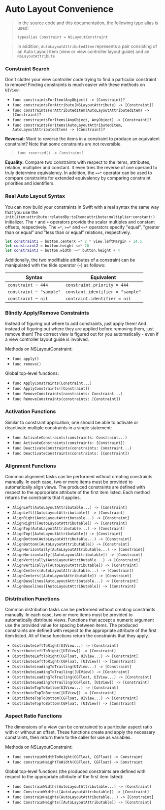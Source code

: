 Auto Layout Convenience
=======================


> In the source code and this documentation, the following type alias is used:
>
> `typealias Constraint = NSLayoutConstraint`

> In addition, `AutoLayoutAttributedItem` represents a pair consisting of an Auto Layout item (view or view controller layout guide) and an `NSLayoutAttribute`


### Constraint Search

Don't clutter your view controller code trying to find a particular constraint to remove!   Finding constraints is much easier with these methods on `UIView`:

 - `func constraintsForItem(AnyObject) -> [Constraint]?`
 - `func constraintsForAttribute(NSLayoutAttribute) -> [Constraint]?`
 - `func constraintsForAttributedItem(AutoLayoutAttributedItem) -> [Constraint]?`
 - `func constraintsForItems(AnyObject, AnyObject) -> [Constraint]?`
 - `func constraintsForItems(AutoLayoutAttributedItem, AutoLayoutAttributedItem) -> [Constraint]?`


**Reversal:**
Want to reverse the items in a constraint to produce an equivalent constraint?  Note that some constraints are not reversible.

> `func reversed() -> Constraint?`


**Equality:**
Compare two constraints with respect to the items, attributes, relation, multiplier and constant.  It even tries the reverse of one operand to truly determine equivalency.  In addition, the `==*` operator can be used to compare constraints for extended equivalency by comparing constraint priorities and identifiers.


### Real Auto Layout Syntax

You can now build your constraints in Swift with a real syntax the same way that you use the `init(item:attribute:relatedBy:toItem:attribute:multiplier:constant:)` initializer.  The `*` and `+` operators provide the scalar multiples and constant offsets, respectively.  The `=*`, `>=*` and `<=*` operators specify "equal", "greater than or equal" and "less than or equal" relations, respectively.

```swift
let constraint1 = button.centerX =* 2 * view.leftMargin + 14.5
let constraint2 = button.height <=* 20
let constraint3 = button.width >=* button.height + 4
```

Additionally, the two modifiable attributes of a constraint can be manipulated with the tilde operator (`~`) as follows:

|Syntax|Equivalent|
|------|----------|
|`constraint ~ 444`|`constraint.priority = 444`|
|`constraint ~ "sample"`|`constant.identifier = "sample"`|
|`constraint ~ nil`|`contraint.identifier = nil`|


### Blindly Apply/Remove Constraints

Instead of figuring out where to add constraints, just apply them!  And instead of figuring out where they are applied before removing them, just remove them!  The correct view is figured out for you automatically - even if a view controller layout guide is involved.

Methods on NSLayoutConstraint:
 - `func apply()`
 - `func remove()`

Global top-level functions:
 - `func ApplyConstraints(Constraint...)`
 - `func ApplyConstraints([Constraint])`
 - `func RemoveConstraints(constraints: Constraint...)`
 - `func RemoveConstraints(constraints: [Constraint])`


### Activation Functions

Similar to constraint application, one should be able to activate or deactivate multiple constraints in a single statement:
 - `func ActivateConstraints(constraints: Constraint...)`
 - `func ActivateConstraints(constraints: [Constraint])`
 - `func DeactivateConstraints(constraints: Constraint...)`
 - `func DeactivateConstraints(constraints: [Constraint])`


### Alignment Functions

Common alignment tasks can be performed without creating constraints manually.  In each case, two or more items must be provided to automatically align views.  The produced constraints are defined with respect to the appropriate attribute of the first item listed.  Each method returns the constraints that it applies.
 - `AlignLeft(AutoLayoutAttributable...) -> [Constraint]`
 - `AlignLeft([AutoLayoutAttributable]) -> [Constraint]`
 - `AlignRight(AutoLayoutAttributable...) -> [Constraint]`
 - `AlignRight([AutoLayoutAttributable]) -> [Constraint]`
 - `AlignTop(AutoLayoutAttributable...) -> [Constraint]`
 - `AlignTop([AutoLayoutAttributable]) -> [Constraint]`
 - `AlignBottom(AutoLayoutAttributable...) -> [Constraint]`
 - `AlignBottom([AutoLayoutAttributable]) -> [Constraint]`
 - `AlignHorizontally(AutoLayoutAttributable...) -> [Constraint]`
 - `AlignHorizontally([AutoLayoutAttributable]) -> [Constraint]`
 - `AlignVertically(AutoLayoutAttributable...) -> [Constraint]`
 - `AlignVertically([AutoLayoutAttributable]) -> [Constraint]`
 - `AlignCenters(AutoLayoutAttributable...) -> [Constraint]`
 - `AlignCenters([AutoLayoutAttributable]) -> [Constraint]`
 - `AlignBaselines(AutoLayoutAttributable...) -> [Constraint]`
 - `AlignBaselines([AutoLayoutAttributable]) -> [Constraint]`


### Distribution Functions

Common distribution tasks can be performed without creating constraints manually.  In each case, two or more items must be provided to automatically distribute views.  Functions that accept a numeric argument use the provided value for spacing between items.  The produced constraints are defined with respect to the appropriate attribute of the first item listed.  All of these functions return the constraints that they apply.
 - `DistributeLeftToRight(UIView...) -> [Constraint]`
 - `DistributeLeftToRight([UIView]) -> [Constraint]`
 - `DistributeLeftToRight(CGFloat, UIView...) -> [Constraint]`
 - `DistributeLeftToRight(CGFloat, [UIView]) -> [Constraint]`
 - `DistributeLeadingToTrailing(UIView...) -> [Constraint]`
 - `DistributeLeadingToTrailing([UIView]) -> [Constraint]`
 - `DistributeLeadingToTrailing(CGFloat, UIView...) -> [Constraint]`
 - `DistributeLeadingToTrailing(CGFloat, [UIView]) -> [Constraint]`
 - `DistributeTopToBottom(UIView...) -> [Constraint]`
 - `DistributeTopToBottom([UIView]) -> [Constraint]`
 - `DistributeTopToBottom(CGFloat, UIView...) -> [Constraint]`
 - `DistributeTopToBottom(CGFloat, [UIView]) -> [Constraint]`


### Aspect Ratio Functions

The dimensions of a view can be constrained to a particular aspect ratio with or without an offset.  These functions create and apply the necessary constraints, then return them to the caller for use as variables.

Methods on NSLayoutConstraint:
 - `func constrainWidthToHeight(CGFloat, CGFloat) -> Constraint`
 - `func constrainHeightToWidth(CGFloat, CGFloat) -> Constraint`

Global top-level functions (the produced constraints are defined with respect to the appropriate attribute of the first item listed):
 - `func ConstrainWidths(AutoLayoutAttributable...) -> [Constraint]`
 - `func ConstrainWidths([AutoLayoutAttributable]) -> [Constraint]`
 - `func ConstrainHeights(AutoLayoutAttributable...) -> [Constraint]`
 - `func ConstrainHeights([AutoLayoutAttributable]) -> [Constraint]`
